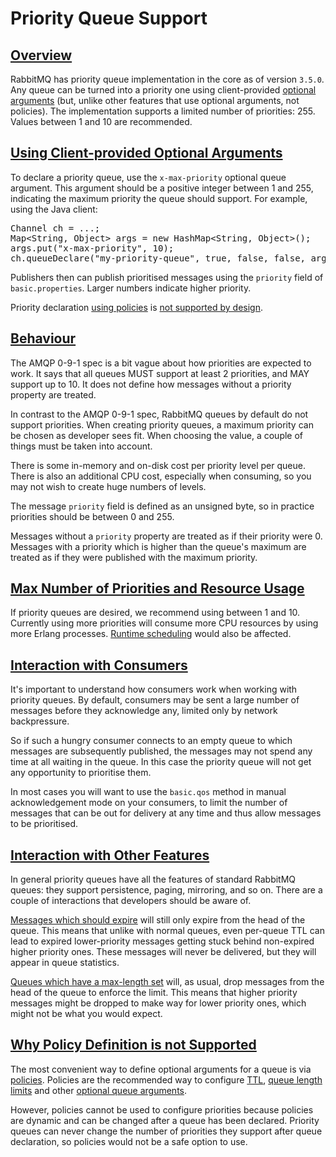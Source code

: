 <!--
Copyright (c) 2007-2023 VMware, Inc. or its affiliates.

All rights reserved. This program and the accompanying materials
are made available under the terms of the under the Apache License,
Version 2.0 (the "License”); you may not use this file except in compliance
with the License. You may obtain a copy of the License at

https://www.apache.org/licenses/LICENSE-2.0

Unless required by applicable law or agreed to in writing, software
distributed under the License is distributed on an "AS IS" BASIS,
WITHOUT WARRANTIES OR CONDITIONS OF ANY KIND, either express or implied.
See the License for the specific language governing permissions and
limitations under the License.
-->

# Priority Queue Support

## <a id="overview" class="anchor" href="#overview">Overview</a>

RabbitMQ has priority queue implementation in the core as of version `3.5.0`.
Any queue can be turned into a priority one using client-provided [optional arguments](./queues.html#optional-arguments)
(but, unlike other features that use optional arguments, not policies).
The implementation supports a limited number of priorities: 255. Values between 1 and 10 are recommended.


## <a id="definition" class="anchor" href="#definition">Using Client-provided Optional Arguments</a>

To declare a priority queue, use the `x-max-priority` optional queue argument.
This argument should be a positive integer between 1 and 255,
indicating the maximum priority the queue should support. For example,
using the Java client:

<pre class="lang-java">
Channel ch = ...;
Map&lt;String, Object&gt; args = new HashMap&lt;String, Object&gt;();
args.put("x-max-priority", 10);
ch.queueDeclare("my-priority-queue", true, false, false, args);
</pre>

Publishers then can publish prioritised messages using the
`priority` field of
`basic.properties`. Larger numbers indicate higher
priority.

Priority declaration [using policies](#using-policies) is [not supported by design](#using-policies).

## <a id="behaviour" class="anchor" href="#behaviour">Behaviour</a>

The AMQP 0-9-1 spec is a bit vague about how priorities are expected to work.
It says that all queues MUST support at least 2 priorities, and MAY
support up to 10. It does not define how messages without a
priority property are treated.

In contrast to the AMQP 0-9-1 spec, RabbitMQ queues by default do not
support priorities. When creating priority queues, a maximum priority
can be chosen as developer sees fit. When choosing the value, a couple
of things must be taken into account.

There is some in-memory and on-disk cost per priority level
per queue. There is also an additional CPU cost, especially
when consuming, so you may not wish to create huge numbers of
levels.

The message `priority` field is defined as an
unsigned byte, so in practice priorities should be between 0
and 255.

Messages without a `priority` property are treated as
if their priority were 0. Messages with a priority which is
higher than the queue's maximum are treated as if they were
published with the maximum priority.


## <a id="resource-usage" class="anchor" href="#resource-usage">Max Number of Priorities and Resource Usage</a>

If priority queues are desired, we recommend using between 1 and 10.
Currently using more priorities will consume more CPU resources by using more Erlang processes.
[Runtime scheduling](./runtime.html) would also be affected.

## <a id="interaction-with-consumers" class="anchor" href="#interaction-with-consumers">Interaction with Consumers</a>

It's important to understand how consumers work when working
with priority queues. By default, consumers may be sent a large
number of messages before they acknowledge any, limited only by
network backpressure.

So if such a hungry consumer connects to an empty queue to which
messages are subsequently published, the messages may not spend
any time at all waiting in the queue. In this case the priority
queue will not get any opportunity to prioritise them.

In most cases you will want to use the `basic.qos`
method in manual acknowledgement mode on your consumers, to
limit the number of messages that can be out for delivery at any
time and thus allow messages to be prioritised.

## <a id="interaction-with-other-features" class="anchor" href="#interaction-with-other-features">Interaction with Other Features</a>

In general priority queues have all the features of standard
RabbitMQ queues: they support persistence, paging, mirroring,
and so on. There are a couple of interactions that developers should be
aware of.

[Messages which should expire](./ttl.html) will still
only expire from the head of the queue. This means that unlike
with normal queues, even per-queue TTL can lead to expired
lower-priority messages getting stuck behind non-expired
higher priority ones. These messages will never be delivered,
but they will appear in queue statistics.

[Queues which have a max-length set](./maxlength.html) will, as usual, drop messages from the head of the
queue to enforce the limit. This means that higher priority
messages might be dropped to make way for lower priority ones,
which might not be what you would expect.


## <a id="using-policies" class="anchor" href="#using-policies">Why Policy Definition is not Supported</a>

The most convenient way to define optional arguments for a queue is via [policies](./parameters.html).
Policies are the recommended way to configure [TTL](./ttl.html), [queue length limits](maxlength.html) and
other [optional queue arguments](queues.html).

However, policies cannot be used to configure priorities because policies are dynamic
and can be changed after a queue has been declared. Priority queues can never change the number of priorities they
support after queue declaration, so policies would not be a safe option to use.
